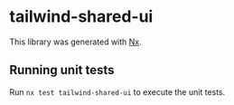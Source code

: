 # tailwind-shared-ui

This library was generated with [Nx](https://nx.dev).

## Running unit tests

Run `nx test tailwind-shared-ui` to execute the unit tests.
